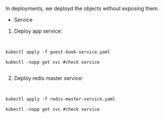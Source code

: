 In deployments, we deployd the objects without exposing them.

- Service

1. Deploy app service:

<pre><code>

kubectl apply -f guest-book-service.yaml

kubectl -napp get svc #check service

</code></pre>

2. Deploy redis master service:

<pre><code>

kubectl apply -f redis-master-service.yaml

kubectl -napp get svc #check service

</code></pre>